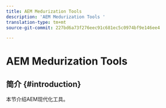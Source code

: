 ```yaml
---
title: AEM Medurization Tools
description: 'AEM Medurization Tools '
translation-type: tm+mt
source-git-commit: 227bd6a73f276eec91c681ec5c0974bf9e146ee4

---
```



# AEM Medurization Tools

## 简介 {#introduction}

本节介绍AEM现代化工具。
